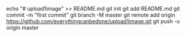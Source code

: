 echo "# upload1image" >> README.md
git init
git add README.md
git commit -m "first commit"
git branch -M master
git remote add origin https://github.com/everythingcanbedone/upload1image.git
git push -u origin master
